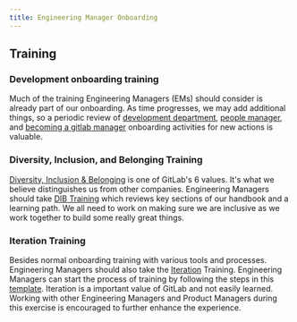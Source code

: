 ```yaml
---
title: Engineering Manager Onboarding
---
```


## Training

### Development onboarding training

Much of the training Engineering Managers (EMs) should consider is already part of our onboarding. As time progresses, we may add additional things, so a periodic review of [development department](https://gitlab.com/gitlab-com/people-group/people-operations/employment-templates/-/blob/main/.gitlab/issue_templates/onboarding_tasks/department_development.md#engineering-division), [people manager](https://gitlab.com/gitlab-com/people-group/people-operations/employment-templates/-/blob/f92885dd12b6b9cc3b580d072dfada45a3188fac/.gitlab/issue_templates/onboarding_tasks/people_manager.md#people-managers), and [becoming a gitlab manager](https://gitlab.com/gitlab-com/people-group/Training/-/blob/master/.gitlab/issue_templates/becoming-a-gitlab-manager.md) onboarding activities for new actions is valuable.

### Diversity, Inclusion, and Belonging Training

[Diversity, Inclusion & Belonging](/handbook/values/#diversity-inclusion) is one of GitLab's 6 values. It's what we believe distinguishes us from other companies. Engineering Managers should take [DIB Training](https://gitlab.com/gitlab-com/people-group/dib-diversity-inclusion-and-belonging/diversity-and-inclusion/-/issues/new?issuable_template=diversity-inclusion-belonging-training-template) which reviews key sections of our handbook and a learning path. We all need to work on making sure we are inclusive as we work together to build some really great things.

### Iteration Training

Besides normal onboarding training with various tools and processes.  Engineering Managers should also take the [Iteration](/handbook/product/product-principles/#iteration) Training.  Engineering Managers can start the process of training by following the steps in this [template](https://gitlab.com/gitlab-com/Product/-/issues/new?issuable_template=iteration-training).  Iteration is a important value of GitLab and not easily learned.  Working with other Engineering Managers and Product Managers during this exercise is encouraged to further enhance the experience.
